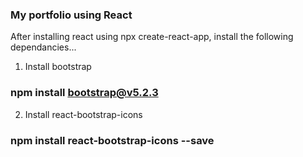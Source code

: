 ### My portfolio using React
After installing react using npx create-react-app, install the following dependancies...
1. Install bootstrap

### npm install bootstrap@v5.2.3

2. Install react-bootstrap-icons

### npm install react-bootstrap-icons --save


